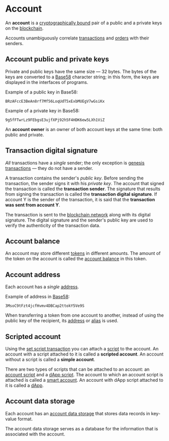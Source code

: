 # Account

An **account** is a [cryptographically bound](https://en.wikipedia.org/wiki/Public-key_cryptography) pair of a public and a private keys on the [blockchain](/en/blockchain/blockchain/).

Accounts unambiguously correlate [transactions](/en/blockchain/transaction/) and [orders](/en/ride/structures/common-structures/order) with their senders.

## Account public and private keys

Private and public keys have the same size — 32 bytes. The bytes of the keys are converted to a [Base58](https://en.wikipedia.org/wiki/Base58) character string; in this form, the keys are displayed in the interfaces of programs.

Example of a public key in Base58:

```
BRzAFccE3BeAn8rf7Mf56LoqUdT5xExbMUEgV7wGsiKx
```

Example of a private key in Base58:

```
9g5fFTwrLz9FEbgsE3ujfXPj92h5F4HDK6ew5LXh1ViZ
```

An **account owner** is an owner of both account keys at the same time: both public and private.

## Transaction digital signature

_All_ transactions have a _single_ sender; the only exception is [genesis transactions](/en/blockchain/transaction-type/genesis-transaction) — they do not have a sender.

A transaction contains the sender's _public key_. Before sending the transaction, the sender signs it with his _private key_. The account that signed the transaction is called the **transaction sender**. The signature that results from signing the transaction is called the **transaction digital signature**. If account Y is the sender of the transaction, it is said that the **transaction was sent from account Y**.

The transaction is sent to the [blockchain network](/en/blockchain/blockchain-network/) along with its digital signature. The digital signature and the sender's public key are used to verify the authenticity of the transaction data.

## Account balance

An account may store different [tokens](/en/blockchain/token/) in different amounts. The amount of the token on the account is called the [account balance](/en/blockchain/account/account-balance) in this token.

## Account address

Each account has a _single_ [address](/en/blockchain/account/address).

Example of address in [Base58](https://en.wikipedia.org/wiki/Base58):

```
3MsoC9tFzt4jcfHvmv4DBCap2ttokY5Ve9S
```

When transferring a token from one account to another, instead of using the public key of the recipient, its [address](/en/blockchain/account/address) or [alias](/en/blockchain/account/alias) is used.

## Scripted account

Using the [set script transaction](/en/blockchain/transaction-type/set-script-transaction) you can attach a [script](/en/ride/script/) to the account. An account with a script attached to it is called a **scripted account**. An account without a script is called a **simple account**.

There are two types of scripts that can be attached to an account: an [account script](/en/ride/script/script-types/account-script) and a [dApp script](/en/ride/script/script-types/dapp-script). The account to which an account script is attached is called a [smart account](/en/blockchain/account/smart-account). An account with dApp script attached to it is called a [dApp](/en/blockchain/account/dapp).

## Account data storage

Each account has an [account data storage](/en/blockchain/account/account-data-storage) that stores data records in key-value format.

The account data storage serves as a database for the information that is associated with the account.
